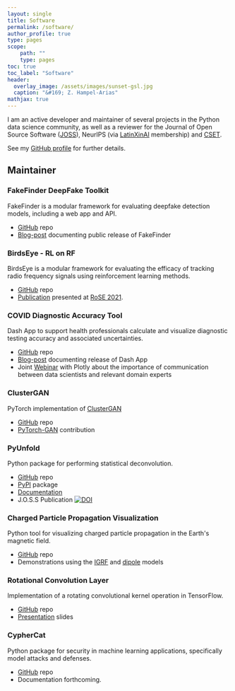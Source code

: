 ```yaml
---
layout: single
title: Software
permalink: /software/
author_profile: true
type: pages
scope:
    path: ""
    type: pages
toc: true
toc_label: "Software"
header:
  overlay_image: /assets/images/sunset-gsl.jpg
  caption: "&#169; Z. Hampel-Arias"
mathjax: true
---
```


I am an active developer and maintainer of several projects in the Python data science community,
as well as a reviewer for the Journal of Open Source Software ([JOSS](http://joss.theoj.org/)),
NeurIPS (via [LatinXinAI](https://www.latinxinai.org/) membership) and [CSET](https://cset.georgetown.edu/).

See my [GitHub profile](http://github.com/zhampel) for further details.

## Maintainer

### FakeFinder DeepFake Toolkit
FakeFinder is a modular framework for evaluating deepfake detection models, including a web app and API.
- [GitHub](https://github.com/IQTLabs/FakeFinder) repo
- [Blog-post](https://www.iqt.org/fakefinder-a-platform-for-deepfake-detection/) documenting public release of FakeFinder

### BirdsEye - RL on RF
BirdsEye is a modular framework for evaluating the efficacy of tracking radio frequency signals using reinforcement learning methods.
- [GitHub](https://github.com/IQTLabs/BirdsEye) repo
- [Publication](https://ieeexplore.ieee.org/document/9611756) presented at [RoSE 2021](https://rose-workshops.github.io/rose2021/).

### COVID Diagnostic Accuracy Tool
Dash App to support health professionals calculate and visualize diagnostic testing accuracy and associated uncertainties.
- [GitHub](https://github.com/BNext-IQT/covid-test-db) repo
- [Blog-post](https://medium.com/@abrennen/2e42ee4f610e) documenting release of Dash App
- Joint [Webinar](https://go.plotly.com/dash-iqt) with Plotly about the importance of communication between data scientists and relevant domain experts

### ClusterGAN
PyTorch implementation of [ClusterGAN](https://arxiv.org/abs/1809.03627)
- [GitHub](https://github.com/zhampel/clusterGAN) repo
- [PyTorch-GAN](https://github.com/eriklindernoren/PyTorch-GAN#cluster-gan) contribution

### PyUnfold

Python package for performing statistical deconvolution.
- [GitHub](https://github.com/zhampel/pyunfold) repo
- [PyPI](https://pypi.org/project/PyUnfold/) package
- [Documentation](https://jrbourbeau.github.io/pyunfold/index.html)
- J.O.S.S Publication [![DOI](http://joss.theoj.org/papers/10.21105/joss.00741/status.svg)](https://doi.org/10.21105/joss.00741)

### Charged Particle Propagation Visualization

Python tool for visualizing charged particle propagation in the Earth's magnetic field.
- [GitHub](https://github.com/zhampel/cr-igrf-prop) repo
- Demonstrations using the [IGRF](https://youtu.be/0FDwW1mo2Vk) and [dipole](https://youtu.be/YA2j0FwJTsI) models


### Rotational Convolution Layer

Implementation of a rotating convolutional kernel operation in TensorFlow.
- [GitHub](https://github.com/zhampel/rot-inv-conv) repo
- [Presentation](http://bit.ly/zhampel-rot-inv-conv-slides) slides

### CypherCat
Python package for security in machine learning applications, specifically model attacks and defenses.
- [GitHub](https://github.com/Lab41/cyphercat) repo
- Documentation forthcoming.


